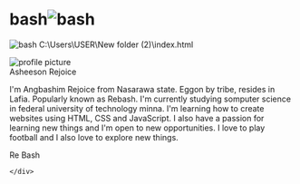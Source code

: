 # bash![bash](https://github.com/user-attachments/assets/7d5e6f35-9108-49c2-bc0e-4a2637f5a7f5)
![bash](https://github.com/user-attachments/assets/58056bf0-f4cd-49b2-adf0-7578eb45b3f3)
C:\Users\USER\New folder (2)\index.html
<!DOCTYPE html>
<html lang="en">
<head>
    <meta charset="UTF-8">
    <meta name="viewport" content="width=device-width, initial-scale=1.0">
    <title>My Portfolio</title>
    <script src="https://cdn.jsdelivr.net/npm/@tailwindcss/browser@4"></script>
</head>
<body>
    <div class="bg-blue-300 h-screen flex items-center justify-center p-5">
           <div class="bg-white p-4 rounded-lg shadow-2xl sm:flex sm:gap-16 sm:p-0"> 
            <div class="flex items-center gap-2">
                <img class="w-8 h-8 sm:h-full sm:w-36 sm:rounded-none object-cover"src="bash.jpg" alt="profile picture">
                <div>
                <span>Asheeson Rejoice</span>
                </div>
               </div>
               <div class="mt-3">
                <p class="italic font-thin"> I'm Angbashim Rejoice from Nasarawa state. Eggon by tribe, resides in Lafia.
                    Popularly known as Rebash. I'm currently studying somputer science
                     in federal university of technology minna. 
                    I'm learning how to create websites using HTML, CSS and JavaScript.
                    I also have a passion for learning new things and I'm open to new opportunities.
                    I love to play football and I also love to explore new things.
                </p>
            <span class="text-sm text-gray-400"> Re Bash </span>
            </div>
           </div>

    </div> 
</body>
</html>
